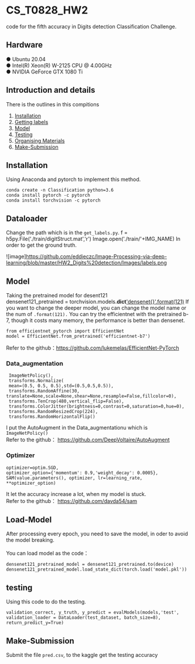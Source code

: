 # CS_T0828_HW2
code for the fifth accuracy in Digits detection Classification Challenge. <br>

## Hardware
● Ubuntu 20.04 <br>
● Intel(R) Xeon(R) W-2125 CPU @ 4.00GHz <br>
● NVIDIA GeForce GTX 1080 Ti <br>

## Introduction and details
There is the outlines in this compitions <br>
1. [Installation](#Installation) <br>
2. [Getting labels](#dataloader) <br>
3. [Model](#Model) <br>
4. [Testing](#Load-Model) <br>
5. [Organising Materials](#testing) <br>
6. [Make-Submission](#Make-Submission)<br>

## Installation
Using Anaconda and pytorch to implement this method.

    conda create -n Classification python=3.6
    conda install pytorch -c pytorch
    conda install torchvision -c pytorch

## Dataloader
Change the path which is in the `get_labels.py`.
    f = h5py.File('./train/digitStruct.mat','r')
    Image.open('./train/'+IMG_NAME)
In order to get the ground truth. <br>

![image]https://github.com/eddieczc/Image-Processing-via-deep-learning/blob/master/HW2_Digits%20detection/Images/labels.png


## Model
Taking the pretrained model for desent121 <br>
densenet121_pretrained = torchvision.models.__dict__['densenet{}'.format(121)](pretrained=True)
If you want to change the deeper model, you can change the model name or the num of `.format(121).`
You can try the efficientnet with the pretrained b-7, though it costs many memory, the performance is better than densenet.

    from efficientnet_pytorch import EfficientNet
    model = EfficientNet.from_pretrained('efficientnet-b7')
Refer to the github：https://github.com/lukemelas/EfficientNet-PyTorch <br>

### Data_augmentation
     ImageNetPolicy(),
     transforms.Normalize(
     mean=(0.5, 0.5, 0.5),std=(0.5,0.5,0.5)),
     transforms.RandomAffine(30, translate=None,scale=None,shear=None,resample=False,fillcolor=0),
     transforms.TenCrop(480,vertical_flip=False),
     transforms.ColorJitter(brightness=0,contrast=0,saturation=0,hue=0),
     transforms.RandomResizedCrop(224),
     transforms.RandomHorizontalFlip()

I put the AutoAugment in the Data_augmentationu which is `ImageNetPolicy()` <br>
Refer to the github： https://github.com/DeepVoltaire/AutoAugment <br>

### Optimizer
    optimizer=optim.SGD,
    optimizer_option={'momentum': 0.9,'weight_decay': 0.0005},
    SAM(value.parameters(), optimizer, lr=learning_rate, **optimizer_option)
   
It let the accuracy increase a lot, when my model is stuck. <br>
Refer to the github： https://github.com/davda54/sam <br>            
                        
## Load-Model
After processing every epoch, you need to save the model, in oder to avoid the model breaking. <br>   
You can load model as the code： 

    densenet121_pretrained_model = densenet121_pretrained.to(device)
    densenet121_pretrained_model.load_state_dict(torch.load('model.pkl'))

## testing
Using this code to do the testing. <br>

    validation_correct, y_truth, y_predict = evalModels(models,'test', validation_loader = DataLoader(test_dataset, batch_size=8), return_predict_y=True)
    
## Make-Submission
Submit the file `pred.csv`, to the kaggle  get the testing accuracy <br>
